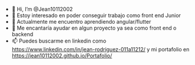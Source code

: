 - 👋 Hi, I’m @Jean10112002
- 👀 Estoy interesado en poder conseguir trabajo como front end Junior
- 🌱 Actualmente me encuentro aprendiendo angular/flutter
- 💞️ Me encantaría ayudar en algun proyecto ya sea como front end o backend
- 📫 Puedes buscarme en linkedin como https://www.linkedin.com/in/jean-rodriguez-011a11212/ y mi portafolio en https://jean10112002.github.io/Portafolio/


